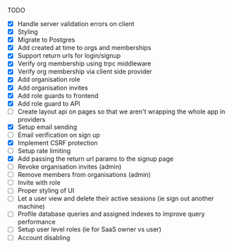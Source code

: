 TODO

- [x] Handle server validation errors on client
- [x] Styling
- [x] Migrate to Postgres
- [x] Add created at time to orgs and memberships
- [x] Support return urls for login/signup
- [x] Verify org membership using trpc middleware
- [x] Verify org membership via client side provider
- [x] Add organisation role
- [x] Add organisation invites
- [x] Add role guards to frontend
- [x] Add role guard to API
- [ ] Create layout api on pages so that we aren't wrapping the whole app in providers
- [x] Setup email sending
- [ ] Email verification on sign up
- [x] Implement CSRF protection
- [ ] Setup rate limiting
- [x] Add passing the return url params to the signup page
- [ ] Revoke organisation invites (admin)
- [ ] Remove members from organisations (admin)
- [ ] Invite with role
- [ ] Proper styling of UI
- [ ] Let a user view and delete their active sessions (ie sign out another machine)
- [ ] Profile database queries and assigned indexes to improve query performance
- [ ] Setup user level roles (ie for SaaS owner vs user)
- [ ] Account disabling
